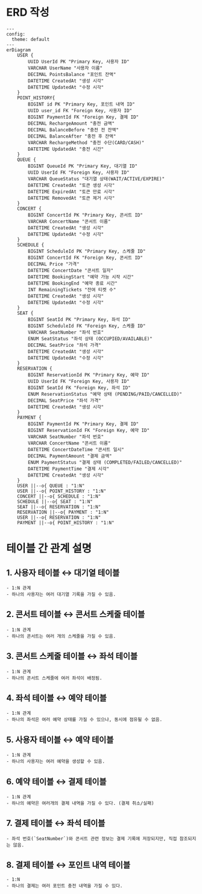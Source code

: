 # ERD 작성
```mermaid
---
config:
  theme: default
---
erDiagram
    USER {
        UUID UserId PK "Primary Key, 사용자 ID"
        VARCHAR UserName "사용자 이름"
        DECIMAL PointsBalance "포인트 잔액"
        DATETIME CreatedAt "생성 시각"
        DATETIME UpdatedAt "수정 시각"
    }
    POINT_HISTORY{
        BIGINT id PK "Primary Key, 포인트 내역 ID"
        UUID user_id FK "Foreign Key, 사용자 ID"
        BIGINT PaymentId FK "Foreign Key, 결제 ID"
        DECIMAL RechargeAmount "충전 금액"
        DECIMAL BalanceBefore "충전 전 잔액"
        DECIMAL BalanceAfter "충전 후 잔액"
        VARCHAR RechargeMethod "충전 수단(CARD/CASH)"
        DATETIME UpdatedAt "충전 시간"
    }
    QUEUE {
        BIGINT QueueId PK "Primary Key, 대기열 ID"
        UUID UserId FK "Foreign Key, 사용자 ID"
        VARCHAR QueueStatus "대기열 상태(WAIT/ACTIVE/EXPIRE)"
        DATETIME CreatedAt "토큰 생성 시각"
        DATETIME ExpiredAt "토큰 만료 시각"
        DATETIME RemovedAt "토큰 제거 시각"
    }
    CONCERT {
        BIGINT ConcertId PK "Primary Key, 콘서트 ID"
        VARCHAR ConcertName "콘서트 이름"
        DATETIME CreatedAt "생성 시각"
        DATETIME UpdatedAt "수정 시각"
    }
    SCHEDULE {
        BIGINT ScheduleId PK "Primary Key, 스케줄 ID"
        BIGINT ConcertId FK "Foreign Key, 콘서트 ID"
        DECIMAL Price "가격"
        DATETIME ConcertDate "콘서트 일자"
        DATETIME BookingStart "예약 가능 시작 시간"
        DATETIME BookingEnd "예약 종료 시간"
        INT RemainingTickets "잔여 티켓 수"
        DATETIME CreatedAt "생성 시각"
        DATETIME UpdatedAt "수정 시각"
    }
    SEAT {
        BIGINT SeatId PK "Primary Key, 좌석 ID"
        BIGINT ScheduleId FK "Foreign Key, 스케줄 ID"
        VARCHAR SeatNumber "좌석 번호"
        ENUM SeatStatus "좌석 상태 (OCCUPIED/AVAILABLE)"
        DECIMAL SeatPrice "좌석 가격"
        DATETIME CreatedAt "생성 시각"
        DATETIME UpdatedAt "수정 시각"
    }
    RESERVATION {
        BIGINT ReservationId PK "Primary Key, 예약 ID"
        UUID UserId FK "Foreign Key, 사용자 ID"
        BIGINT SeatId FK "Foreign Key, 좌석 ID"
        ENUM ReservationStatus "예약 상태 (PENDING/PAID/CANCELLED)"
        DECIMAL SeatPrice "좌석 가격"
        DATETIME CreatedAt "생성 시각"
    }
    PAYMENT {
        BIGINT PaymentId PK "Primary Key, 결제 ID"
        BIGINT ReservationId FK "Foreign Key, 예약 ID"
        VARCHAR SeatNumber "좌석 번호"
        VARCHAR ConcertName "콘서트 이름"
        DATETIME ConcertDateTime "콘서트 일시"
        DECIMAL PaymentAmount "결제 금액"
        ENUM PaymentStatus "결제 상태 (COMPLETED/FAILED/CANCELLED)"
        DATETIME PaymentTime "결제 시각"
        DATETIME CreatedAt "생성 시각"
    }
    USER ||--o{ QUEUE : "1:N"
    USER ||--o{ POINT_HISTORY : "1:N"
    CONCERT ||--o{ SCHEDULE : "1:N"
    SCHEDULE ||--o{ SEAT : "1:N"
    SEAT ||--o{ RESERVATION : "1:N"
    RESERVATION ||--o{ PAYMENT : "1:N"
    USER ||--o{ RESERVATION : "1:N"
    PAYMENT ||--o{ POINT_HISTORY : "1:N"
```

# 테이블 간 관계 설명
## 1. 사용자 테이블  ↔ 대기열 테이블
    - 1:N 관계
    - 하나의 사용자는 여러 대기열 기록을 가질 수 있음.
      
## 2. 콘서트 테이블 ↔ 콘서트 스케줄 테이블 
    - 1:N 관계
    - 하나의 콘서트는 여러 개의 스케줄을 가질 수 있음.
    
## 3. 콘서트 스케줄 테이블 ↔ 좌석 테이블
    - 1:N 관계
    - 하나의 콘서트 스케줄에 여러 좌석이 배정됨.
    
## 4. 좌석 테이블 ↔ 예약 테이블 
    - 1:N 관계
    - 하나의 좌석은 여러 예약 상태를 가질 수 있으나, 동시에 점유될 수 없음.
    
## 5. 사용자 테이블 ↔ 예약 테이블 
    - 1:N 관계
    - 하나의 사용자는 여러 예약을 생성할 수 있음.
    
## 6. 예약 테이블 ↔ 결제 테이블 
    - 1:N 관계
    - 하나의 예약은 여러개의 결제 내역을 가질 수 있다. (결제 취소/실패)
    
## 7. 결제 테이블 ↔ 좌석 테이블 
    - 좌석 번호(`SeatNumber`)와 콘서트 관련 정보는 결제 기록에 저장되지만, 직접 참조되지는 않음.
    
## 8. 결제 테이블 ↔ 포인트 내역 테이블
    - 1:N
    - 하나의 결제는 여러 포인트 충전 내역을 가질 수 있다.

